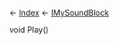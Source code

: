 ← [Index](Api-Index) ← [IMySoundBlock](SpaceEngineers.Game.ModAPI.Ingame.IMySoundBlock)

void Play()